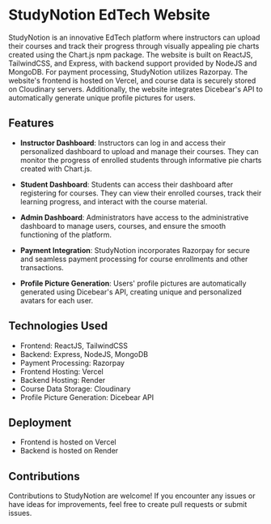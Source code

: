 # StudyNotion EdTech Website

StudyNotion is an innovative EdTech platform where instructors can upload their courses and track their progress through visually appealing pie charts created using the Chart.js npm package. The website is built on ReactJS, TailwindCSS, and Express, with backend support provided by NodeJS and MongoDB. For payment processing, StudyNotion utilizes Razorpay. The website's frontend is hosted on Vercel, and course data is securely stored on Cloudinary servers. Additionally, the website integrates Dicebear's API to automatically generate unique profile pictures for users.

## Features

- **Instructor Dashboard**: Instructors can log in and access their personalized dashboard to upload and manage their courses. They can monitor the progress of enrolled students through informative pie charts created with Chart.js.

- **Student Dashboard**: Students can access their dashboard after registering for courses. They can view their enrolled courses, track their learning progress, and interact with the course material.

- **Admin Dashboard**: Administrators have access to the administrative dashboard to manage users, courses, and ensure the smooth functioning of the platform.

- **Payment Integration**: StudyNotion incorporates Razorpay for secure and seamless payment processing for course enrollments and other transactions.

- **Profile Picture Generation**: Users' profile pictures are automatically generated using Dicebear's API, creating unique and personalized avatars for each user.

## Technologies Used

- Frontend: ReactJS, TailwindCSS
- Backend: Express, NodeJS, MongoDB
- Payment Processing: Razorpay
- Frontend Hosting: Vercel
- Backend Hosting: Render
- Course Data Storage: Cloudinary
- Profile Picture Generation: Dicebear API


## Deployment

- Frontend is hosted on Vercel
- Backend is hosted on Render

## Contributions

Contributions to StudyNotion are welcome! If you encounter any issues or have ideas for improvements, feel free to create pull requests or submit issues.
